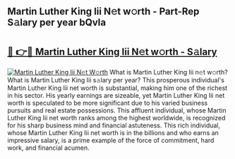 ## Martin Luther King Iii N𝚎t w𝚘rth - Part-Rep S𝚊lary per year bQvIa

# <h2><a href="http://gc46qa.nevu.top/?p=Martin+Luther+King+Iii">🔗 👉🔴 Martin Luther King Iii N𝚎t w𝚘rth - S𝚊lary</a></h2>

[![Martin Luther King Iii N𝚎t W𝚘rth](https://i.imgur.com/Oavwk0R.jpeg)](http://gc46qa.nevu.top/?p=Martin+Luther+King+Iii)
What is Martin Luther King Iii n𝚎t w𝚘rth? What is Martin Luther King Iii s𝚊lary per year?
This prosperous individual's Martin Luther King Iii net worth is substantial, making him one of the richest in his sector. His yearly earnings are sizeable, yet Martin Luther King Iii net worth is speculated to be more significant due to his varied business pursuits and real estate possessions. This affluent individual, whose Martin Luther King Iii net worth ranks among the highest worldwide, is recognized for his sharp business mind and financial astuteness. This rich individual, whose Martin Luther King Iii net worth is in the billions and who earns an impressive salary, is a prime example of the force of commitment, hard work, and financial acumen.
